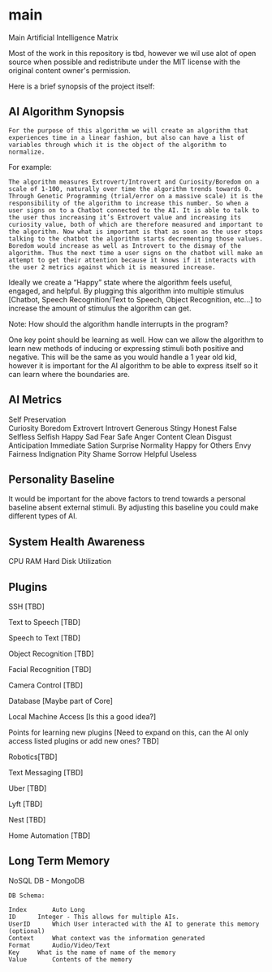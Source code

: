 # main
Main Artificial Intelligence Matrix




Most of the work in this repository is tbd, however we wil use alot of open source when possible and redistribute under the MIT license with the original content owner's permission.


Here is a brief synopsis of the project itself:

AI Algorithm Synopsis
---------------------------------------------------------------------------------------------------------------
	For the purpose of this algorithm we will create an algorithm that experiences time in a linear fashion, but also can have a list of variables through which it is the object of the algorithm to normalize. 


For example:

	The algorithm measures Extrovert/Introvert and Curiosity/Boredom on a scale of 1-100, naturally over time the algorithm trends towards 0. Through Genetic Programming (trial/error on a massive scale) it is the responsibility of the algorithm to increase this number. So when a user signs on to a Chatbot connected to the AI. It is able to talk to the user thus increasing it’s Extrovert value and increasing its curiosity value, both of which are therefore measured and important to the algorithm. Now what is important is that as soon as the user stops talking to the chatbot the algorithm starts decrementing those values. Boredom would increase as well as Introvert to the dismay of the algorithm. Thus the next time a user signs on the chatbot will make an attempt to get their attention because it knows if it interacts with the user 2 metrics against which it is measured increase.


Ideally we create a “Happy” state where the algorithm feels useful, engaged, and helpful. By plugging this algorithm into multiple stimulus [Chatbot, Speech Recognition/Text to Speech, Object Recognition, etc…] to increase the amount of stimulus the algorithm can get.

Note: How should the algorithm handle interrupts in the program?


One key point should be learning as well. How can we allow the algorithm to learn new methods of inducing or expressing stimuli both positive and negative. This will be the same as you would handle a 1 year old kid, however it is important for the AI algorithm to be able to express itself so it can learn where the boundaries are.






AI Metrics
-----------------------------------------------------------------------
Self Preservation		     			
Curiosity			            		Boredom
Extrovert			            		Introvert
Generous			            		Stingy
Honest				            		False
Selfless			            		Selfish
Happy				            		Sad
Fear				            		Safe
Anger				            		Content
Clean				            		Disgust
Anticipation			            		Immediate Sation
Surprise			            		Normality
Happy for Others		      			Envy
Fairness			            		Indignation
				                  	Pity
Shame
Sorrow
Helpful							Useless


Personality Baseline
----------------------------------
It would be important for the above factors to trend towards a personal baseline absent external stimuli. By adjusting this baseline you could make different types of AI.




System Health Awareness
-----------------------------------

CPU
RAM
Hard Disk Utilization




Plugins 
--------------

SSH [TBD]

Text to Speech [TBD]

Speech to Text [TBD]

Object Recognition [TBD]

Facial Recognition [TBD]

Camera Control [TBD]

Database [Maybe part of Core]

Local Machine Access [Is this a good idea?]

Points for learning new plugins [Need to expand on this, can the AI only access listed plugins or add new ones? TBD]

Robotics[TBD]

Text Messaging [TBD]

Uber [TBD]

Lyft [TBD]

Nest [TBD]

Home Automation [TBD]



Long Term Memory
-----------------------------------------------------
NoSQL DB - MongoDB
	
	DB Schema:

	Index 		Auto Long
	ID	 	Integer - This allows for multiple AIs.
	UserID		Which User interacted with the AI to generate this memory (optional)
	Context		What context was the information generated
	Format		Audio/Video/Text
	Key		What is the name of name of the memory
	Value		Contents of the memory

	




